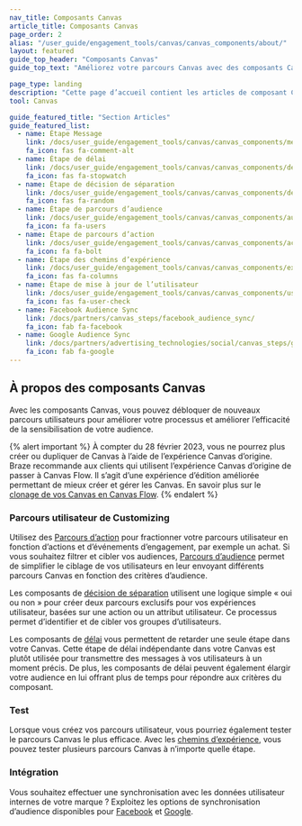 ```yaml
---
nav_title: Composants Canvas
article_title: Composants Canvas
page_order: 2
alias: "/user_guide/engagement_tools/canvas/canvas_components/about/"
layout: featured
guide_top_header: "Composants Canvas"
guide_top_text: "Améliorez votre parcours Canvas avec des composants Canvas ! Les composants Canvas peuvent être utilisés pour simplifier le processus d’évaluation de l’efficacité de votre Canvas en remplaçant les étapes superflues par une seule étape. Les composants du Canvas font référence au parcours utilisateur personnalisé dans les branches du Canvas."

page_type: landing
description: "Cette page d’accueil contient les articles de composant Canvas qui vous permettront de créer des canvas optimisés. Certains de ces composants comprennent l’étape de message, de délai, de la décision de séparation, etc."
tool: Canvas

guide_featured_title: "Section Articles"
guide_featured_list:
  - name: Étape Message
    link: /docs/user_guide/engagement_tools/canvas/canvas_components/message_step/
    fa_icon: fas fa-comment-alt
  - name: Étape de délai
    link: /docs/user_guide/engagement_tools/canvas/canvas_components/delay_step/
    fa_icon: fas fa-stopwatch
  - name: Étape de décision de séparation
    link: /docs/user_guide/engagement_tools/canvas/canvas_components/decision_split/
    fa_icon: fas fa-random
  - name: Étape de parcours d’audience
    link: /docs/user_guide/engagement_tools/canvas/canvas_components/audience_paths/
    fa_icon: fa fa-users 
  - name: Étape de parcours d’action  
    link: /docs/user_guide/engagement_tools/canvas/canvas_components/action_paths/
    fa_icon: fa fa-bolt
  - name: Étape des chemins d’expérience
    link: /docs/user_guide/engagement_tools/canvas/canvas_components/experiment_step/
    fa_icon: fas fa-columns
  - name: Étape de mise à jour de l’utilisateur
    link: /docs/user_guide/engagement_tools/canvas/canvas_components/user_update/
    fa_icon: fas fa-user-check
  - name: Facebook Audience Sync
    link: /docs/partners/canvas_steps/facebook_audience_sync/
    fa_icon: fab fa-facebook
  - name: Google Audience Sync
    link: /docs/partners/advertising_technologies/social/canvas_steps/google_audience_sync/
    fa_icon: fab fa-google
---
```


## À propos des composants Canvas

Avec les composants Canvas, vous pouvez débloquer de nouveaux parcours utilisateurs pour améliorer votre processus et améliorer l’efficacité de la sensibilisation de votre audience.

{% alert important %}
À compter du 28 février 2023, vous ne pourrez plus créer ou dupliquer de Canvas à l’aide de l’expérience Canvas d’origine. Braze recommande aux clients qui utilisent l’expérience Canvas d’origine de passer à Canvas Flow. Il s’agit d’une expérience d’édition améliorée permettant de mieux créer et gérer les Canvas. En savoir plus sur le [clonage de vos Canvas en Canvas Flow]({{site.baseurl}}/user_guide/engagement_tools/canvas/managing_canvases/cloning_canvases/).
{% endalert %}

### Parcours utilisateur de Customizing

Utilisez des [Parcours d’action][1] pour fractionner votre parcours utilisateur en fonction d’actions et d’événements d’engagement, par exemple un achat. Si vous souhaitez filtrer et cibler vos audiences, [Parcours d’audience][2] permet de simplifier le ciblage de vos utilisateurs en leur envoyant différents parcours Canvas en fonction des critères d’audience.

Les composants de [décision de séparation][3] utilisent une logique simple « oui ou non » pour créer deux parcours exclusifs pour vos expériences utilisateur, basées sur une action ou un attribut utilisateur. Ce processus permet d’identifier et de cibler vos groupes d’utilisateurs.

Les composants de [délai][4] vous permettent de retarder une seule étape dans votre Canvas. Cette étape de délai indépendante dans votre Canvas est plutôt utilisée pour transmettre des messages à vos utilisateurs à un moment précis. De plus, les composants de délai peuvent également élargir votre audience en lui offrant plus de temps pour répondre aux critères du composant. 

### Test
Lorsque vous créez vos parcours utilisateur, vous pourriez également tester le parcours Canvas le plus efficace. Avec les [chemins d’expérience][5], vous pouvez tester plusieurs parcours Canvas à n’importe quelle étape. 

### Intégration 
Vous souhaitez effectuer une synchronisation avec les données utilisateur internes de votre marque ? Exploitez les options de synchronisation d’audience disponibles pour [Facebook][6] et [Google][7]. <br><br>

[1]: {{site.baseurl}}/user_guide/engagement_tools/canvas/canvas_components/action_paths
[2]: {{site.baseurl}}/user_guide/engagement_tools/canvas/canvas_components/audience_paths
[3]: {{site.baseurl}}/user_guide/engagement_tools/canvas/canvas_components/decision_split
[4]: {{site.baseurl}}/user_guide/engagement_tools/canvas/canvas_components/delay_step
[5]: {{site.baseurl}}/user_guide/engagement_tools/canvas/canvas_components/experiment_step
[6]: {{site.baseurl}}/partners/canvas_steps/facebook_audience_sync
[7]: {{site.baseurl}}/partners/canvas_steps/google_audience_sync